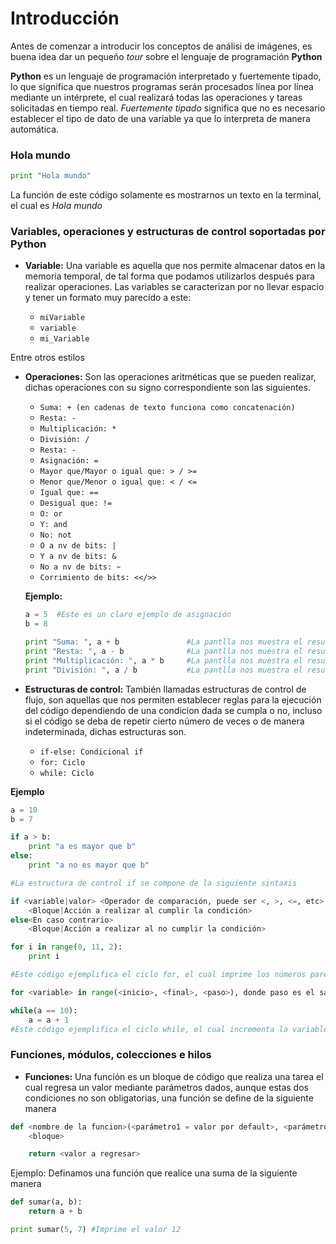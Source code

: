 # Introducción

Antes de comenzar a introducir los conceptos de análisi de imágenes, es buena idea dar un pequeño *tour* sobre el lenguaje de programación **Python**

**Python** es un lenguaje de programación interpretado y fuertemente tipado, lo que significa que nuestros programas serán procesados línea por línea mediante un intérprete, el cual realizará todas las operaciones y tareas solicitadas en tiempo real. *Fuertemente tipado* significa que no es necesario establecer el tipo de dato de una variable ya que lo interpreta de manera automática.

### Hola mundo

```python
print "Hola mundo"
```
La función de este código solamente es mostrarnos un texto en la terminal, el cual es *Hola mundo*

### Variables, operaciones y estructuras de control soportadas por Python

* __Variable:__ Una variable es aquella que nos permite almacenar datos en la memoria temporal, de tal forma que podamos utilizarlos después para realizar operaciones. Las variables se caracterizan por no llevar espacio y tener un formato muy parecido a este:

	* `miVariable`
	* `variable`
	* `mi_Variable`

Entre otros estilos

* **Operaciones:** Son las operaciones aritméticas que se pueden realizar, dichas operaciones con su signo correspondiente son las siguientes.
	
	* `Suma: + (en cadenas de texto funciona como concatenación)` 
	* `Resta: -`
	* `Multiplicación: *`
	* `División: /`
	* `Resta: -`
	* `Asignación: =`
	* `Mayor que/Mayor o igual que: > / >=`
	* `Menor que/Menor o igual que: < / <=`
	* `Igual que: ==`
	* `Desigual que: !=`
	* `O: or`
	* `Y: and`
	* `No: not`
	* `O a nv de bits: |`
	* `Y a nv de bits: &`
	* `No a nv de bits: ~`
	* `Corrimiento de bits: <</>>`

	**Ejemplo:**

	```python
	a = 5  #Este es un claro ejemplo de asignación
	b = 8

	print "Suma: ", a + b 				#La pantlla nos muestra el resultado, el cual es 13
	print "Resta: ", a - b 				#La pantlla nos muestra el resultado, el cual es -3
	print "Multiplicación: ", a * b 	#La pantlla nos muestra el resultado, el cual es 40
	print "División: ", a / b 			#La pantlla nos muestra el resultado, el cual es 0.625
	```
* **Estructuras de control:** También llamadas estructuras de control de flujo, son aquellas que nos permiten establecer reglas para la ejecución del código dependiendo de una condicion dada se cumpla o no, incluso si el código se deba de repetir cierto número de veces o de manera indeterminada, dichas estructuras son.

	* `if-else: Condicional if`
	* `for: Ciclo`
	* `while: Ciclo`

**Ejemplo**

```python
a = 10
b = 7

if a > b:
	print "a es mayor que b"
else:
	print "a no es mayor que b"

#La estructura de control if se compone de la siguiente sintaxis

if <variable|valor> <Operador de comparación, puede ser <, >, <=, etc> <variable|valor>
	<Bloque|Acción a realizar al cumplir la condición>
else<En caso contrario>
	<Bloque|Acción a realizar al no cumplir la condición>

for i in range(0, 11, 2):
	print i

#Este código ejemplifica el ciclo for, el cual imprime los números pares del 1 al 10, funciona con la siguiente sintaxis

for <variable> in range(<inicio>, <final>, <paso>), donde paso es el salto que realizará entre los números por iteración

while(a == 10):
	a = a + 1
#Este código ejemplifica el ciclo while, el cual incrementa la variable a hasta que llegue al número 10, funciona muy parecido al if

```

### Funciones, módulos, colecciones e hilos

* **Funciones:** Una funcíón es un bloque de código que realiza una tarea el cual regresa un valor mediante parámetros dados, aunque estas dos condiciones no son obligatorias, una función se define de la siguiente manera

```python
def <nombre de la funcion>(<parámetro1 = valor por default>, <parámetro2 = valor por default>, ..., <parámetroN>):
	<bloque>

	return <valor a regresar>
```

Ejemplo: Definamos una función que realice una suma de la siguiente manera
```python
def sumar(a, b):
	return a + b

print sumar(5, 7) #Imprime el valor 12
```
